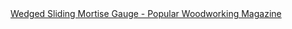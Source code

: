 <a href=" https://t.umblr.com/redirect?z=https%3A%2F%2Fwww.popularwoodworking.com%2Farticle%2Fwedged-sliding-mortise-gauge-2&amp;t=ZjhlNTdkMjczYTRkNWVlZDlmYjljNzhjODkzZjE4ZDE3YTY4NzE3OSx3UmFjRUd6WQ%3D%3D&amp;b=t%3AqHVAHG4mRdaot7uHHBcIRA&amp;p=https%3A%2F%2Fweekendjoiner.com%2Fpost%2F164893352326%2Fwedged-sliding-mortise-gauge-popular-woodworking&amp;m=0">
                        Wedged Sliding Mortise Gauge - Popular Woodworking Magazine                    </a>
